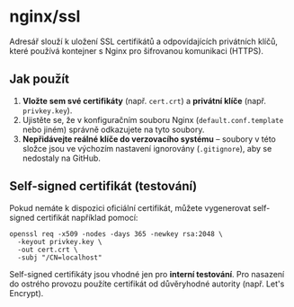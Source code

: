 # nginx/ssl

Adresář slouží k uložení SSL certifikátů a odpovídajících privátních klíčů, které používá kontejner s Nginx pro šifrovanou komunikaci (HTTPS).

## Jak použít

1. **Vložte sem své certifikáty** (např. `cert.crt`) a **privátní klíče** (např. `privkey.key`).
2. Ujistěte se, že v konfiguračním souboru Nginx (`default.conf.template` nebo jiném) správně odkazujete na tyto soubory.
3. **Nepřidávejte reálné klíče do verzovacího systému** – soubory v této složce jsou ve výchozím nastavení ignorovány (`.gitignore`), aby se nedostaly na GitHub.

## Self-signed certifikát (testování)

Pokud nemáte k dispozici oficiální certifikát, můžete vygenerovat self-signed certifikát například pomocí:

```
openssl req -x509 -nodes -days 365 -newkey rsa:2048 \
  -keyout privkey.key \
  -out cert.crt \
  -subj "/CN=localhost"
```

Self-signed certifikáty jsou vhodné jen pro **interní testování**. Pro nasazení do ostrého provozu použíte certifikát od důvěryhodné autority (např. Let's Encrypt).
